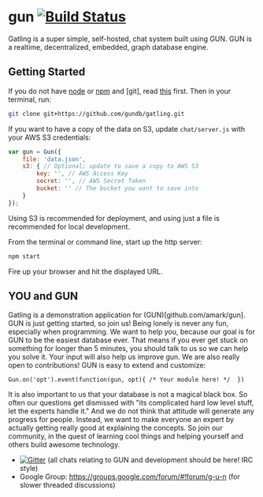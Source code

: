 gun [![Build Status](https://travis-ci.org/amark/gun.svg?branch=master)](https://travis-ci.org/amark/gun)
===

Gatling is a super simple, self-hosted, chat system built using GUN.  GUN is a realtime, decentralized, embedded, graph database engine.





## Getting Started

If you do not have [node](http://nodejs.org/) or [npm](https://www.npmjs.com/) and [git], read [this](https://github.com/amark/gun/blob/master/examples/install.sh) first.
Then in your terminal, run:

```bash
git clone git+https://github.com/gundb/gatling.git
```

If you want to have a copy of the data on S3, update `chat/server.js` with your AWS S3 credentials:

```javascript  
var gun = Gun({
	file: 'data.json',
	s3: { // Optional; update to save a copy to AWS S3
		key: '', // AWS Access Key
		secret: '', // AWS Secret Token
		bucket: '' // The bucket you want to save into
	}
});
```

Using S3 is recommended for deployment, and using just a file is recommended for local development.

From the terminal or command line, start up the http server:

```bash
npm start
```

Fire up your browser and hit the displayed URL.


## YOU and GUN
Gatling is a demonstration application for (GUN)[github.com/amark/gun].
GUN is just getting started, so join us! Being lonely is never any fun, especially when programming.
We want to help you, because our goal is for GUN to be the easiest database ever.
That means if you ever get stuck on something for longer than 5 minutes,
you should talk to us so we can help you solve it.
Your input will also help us improve gun.
We are also really open to contributions! GUN is easy to extend and customize:

`Gun.on('opt').event(function(gun, opt){ /* Your module here! */  })`

It is also important to us that your database is not a magical black box.
So often our questions get dismissed with "its complicated hard low level stuff, let the experts handle it."
And we do not think that attitude will generate any progress for people.
Instead, we want to make everyone an expert by actually getting really good at explaining the concepts.
So join our community, in the quest of learning cool things and helping yourself and others build awesome technology. 

 - [![Gitter](https://badges.gitter.im/Join%20Chat.svg)](https://gitter.im/amark/gun?utm_source=badge&utm_medium=badge&utm_campaign=pr-badge&utm_content=badge) (all chats relating to GUN and development should be here! IRC style)
 - Google Group: https://groups.google.com/forum/#!forum/g-u-n (for slower threaded discussions)